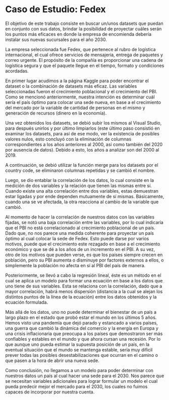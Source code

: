 # Caso de Estudio: Fedex

El objetivo de este trabajo consiste en buscar un/unos datasets que puedan en conjunto con sus datos, brindar la posibilidad de proyectar cuáles serán los puntos más eficaces en donde la empresa de encomienda debería instalar sus nuevas sucursales para el año 2030.

La empresa seleccionada fue Fedex, que pertenece al rubro de logística internacional, el cual​​ ofrece servicios de mensajería, entrega de paquetes y correo urgente. El propósito de la compañía es proporcionar una cadena de logística segura y que el paquete llegue en el tiempo, formato y condiciones acordadas.

En primer lugar acudimos a la página Kaggle para poder encontrar el dataset o la combinación de datasets más eficaz. Las variables seleccionadas fueron el crecimiento poblacional y el crecimiento del PBI. Como se mencionó anteriormente, nuestra intención es determinar cuál sería el país óptimo para colocar una sede nueva, en base a el crecimiento del mercado por la variable de cantidad de personas en el mismo y generación de recursos (dinero en la economía).

Una vez obtenidos los datasets, se debió subir los mismos al Visual Studio, para después unirlos y por último limpiarlos (este último paso consistió en examinar los datasets, para así de ese modo, ver la existencia de posibles valores nulos, esto concluyó con la eliminación de columnas correspondientes a los años anteriores al 2000, así como también del 2020 por ausencia de datos). Debido a esto, los años a analizar son del 2000 al 2019.

A continuación, se debió utilizar la función merge para los datasets por el country code, se eliminaron columnas repetidas y se cambió el nombre.

Luego, se dio entablar la correlación de los datos, lo cual consiste en la medición de dos variables y la relación que tienen las mismas entre sí. Cuando existe una alta correlación entre dos variables, estas demuestran estar ligadas y por ende dependen mutuamente de sí mismas. Básicamente, cuando una se ve afectada, la otra reacciona al cambio de la variable que cambió.

Al momento de hacer la correlación de nuestros datos con las variables fijadas, se notó una baja correlación entre las variables, por lo cual indicaría que el PBI no está correlacionado al crecimiento poblacional de un país. Dado que, no nos parece una medida coherente para proyectar un país óptimo al cual colocar la sede de Fedex. 
Esto puede darse por varios motivos, puede que el crecimiento este rezagado en base a el crecimiento económico y que se dé a los años de un incremento en el PBI. A su vez, otro de los motivos que pueden verse, es que los países siempre crecen en población, pero su PBI aumenta o disminuye por factores externos a ellos, o simplemente la población no afecta en sí al PBI del país de manera. 

Posteriormente, se llevó a cabo la regresión lineal, éste es un método en el cual se aplica un modelo para formar una ecuación en base a los datos que uno tiene de sus variables. Esta se relaciona con la correlación, dado que a mayor correlación, habrá menos dispersión (distancia a la cual se alejan los distintos puntos de la línea de la ecuación) entre los datos obtenidos y la ecuación formulada. 

Más allá de los datos, uno no puede determinar el bienestar de un país a largo plazo en el estado que probó estar el mundo en los últimos 5 años. Hemos visto una pandemia que dejó parado y estancado a varios países, una guerra que cambió la dinámica del comercio y la energía en Europa y una crisis inflacionaria que preocupa a los países que demostraron ser más confiables y estables en el mundo y que ahora cursan una recesión. Por lo que aunque uno pueda estimar la supuesta posición de un país, en la eventual situación que el mundo se mantenga estable, sería muy difícil prever todas las posibles desestabilizaciones que ocurran en el camino o que pasen a la hora de abrir una nueva sede.

Como conclusión, no llegamos a un modelo para poder determinar con nuestros datos un país al cual hacer una sede para el 2030. Nos parece que se necesitan variables adicionales para lograr formular un modelo el cual pueda predecir mejor el mercado para el 2030, los cuales no fuimos capaces de incorporar por nuestra cuenta. 
